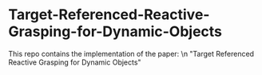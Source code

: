 # Target-Referenced-Reactive-Grasping-for-Dynamic-Objects

This repo contains the implementation of the paper: \n
"Target Referenced Reactive Grasping for Dynamic Objects"
